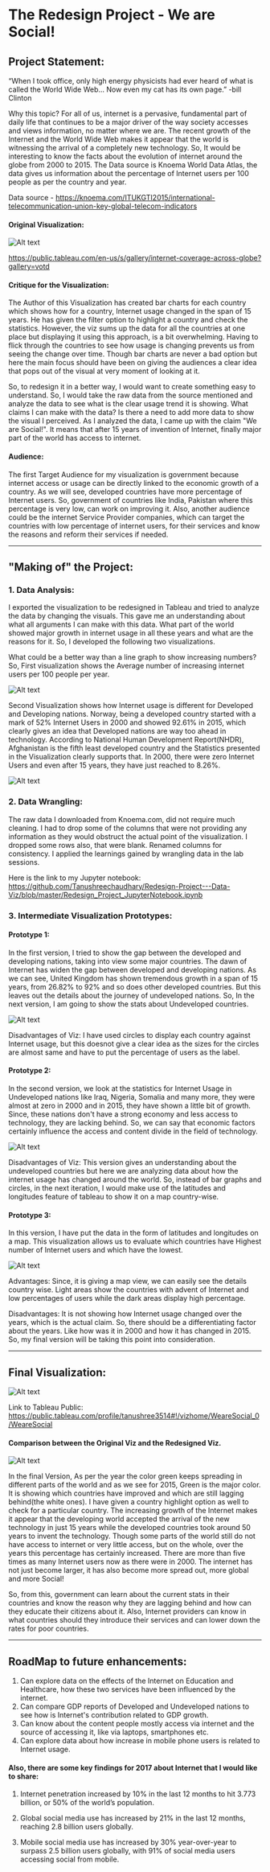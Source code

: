 # The Redesign Project - We are Social!
## Project Statement:
“When I took office, only high energy physicists had ever heard of what is called the World Wide Web... Now even my cat has its own page.” -bill Clinton

Why this topic?  For all of us, internet is a pervasive, fundamental part of daily life that continues to be a major driver of the way society accesses and views information, no matter where we are. The recent growth of the Internet and the World Wide Web makes it appear that the world is witnessing the arrival of a completely new technology. So, It would be interesting to know the facts about the evolution of internet around the globe from 2000 to 2015. 
The Data source is Knoema World Data Atlas, the data gives us information about the percentage of Internet users per 100 people as per the country and year.

Data source - https://knoema.com/ITUKGTI2015/international-telecommunication-union-key-global-telecom-indicators

#### Original Visualization:

![Alt text](https://github.com/Tanushreechaudhary/Data_Visualization/blob/master/screenshots/Internet_Usage.png)

https://public.tableau.com/en-us/s/gallery/internet-coverage-across-globe?gallery=votd

#### Critique for the Visualization:
The Author of this Visualization has created bar charts for each country which shows how for a country, Internet usage changed in the span of 15 years. He has given the filter option to highlight a country and check the statistics. However, the viz sums up the data for all the countries at one place but displaying it using this approach, is a bit overwhelming. Having to flick through the countries to see how usage is changing prevents us from seeing the change over time.
Though bar charts are never a bad option but here the main focus should have been on giving the audiences a clear idea that pops out of the visual at very moment of looking at it. 

So, to redesign it in a better way, I would want to create something easy to understand. So, I would take the raw data from the source mentioned and analyze the data to see what is the clear usage trend it is showing. What claims I can make with the data? Is there a need to add more data to show the visual I perceived. As I analyzed the data, I came up with the claim "We are Social!". It means that after 15 years of invention of Internet, finally major part of the world has access to internet.

#### Audience:
The first Target Audience for my visualization is government because internet access or usage can be directly linked to the economic growth of a country. As we will see, developed countries have more percentage of Internet users. So, government of countries like India, Pakistan where this percentage is very low, can work on improving it. Also, another audience could be the internet Service Provider companies, which can target the countries with low percentage of internet users, for their services and know the reasons and reform their services if needed.

---

## "Making of" the Project:
### 1. Data Analysis:
I exported the visualization to be redesigned in Tableau and tried to analyze the data by changing the visuals. This gave me an understanding about what all arguments I can make with this data. What part of the world showed major growth in internet usage in all these years and what are the reasons for it. So, I developed the following two visualizations.

What could be a better way than a line graph to show increasing numbers? So, First visualization shows the Average number of increasing internet users per 100 people per year. 

![Alt text](https://github.com/Tanushreechaudhary/Data_Visualization/blob/master/screenshots/Internet_Usage1.png) 

Second Visualization shows how Internet usage is different for Developed and Developing nations. Norway, being a developed country started with a mark of 52% Internet Users in 2000 and showed 92.61% in 2015, which clearly gives an idea that Developed nations are way too ahead in technology. According to National Human Development Report(NHDR), Afghanistan is the fifth least developed country and the Statistics presented in the Visualization clearly supports that. In 2000, there were zero Internet Users and even after 15 years, they have just reached to 8.26%. 


![Alt text](https://github.com/Tanushreechaudhary/Data_Visualization/blob/master/screenshots/Internet_Usage2.png)

### 2. Data Wrangling:
The raw data I downloaded from Knoema.com, did not require much cleaning. I had to drop some of the columns that were not providing any information as they would obstruct the actual point of the visualization. I dropped some rows also, that were blank. Renamed columns for consistency. I applied the learnings gained by wrangling data in the lab sessions.

Here is the link to my Jupyter notebook: 
https://github.com/Tanushreechaudhary/Redesign-Project---Data-Viz/blob/master/Redesign_Project_JupyterNotebook.ipynb

### 3. Intermediate Visualization Prototypes:
#### Prototype 1:
In the first version, I tried to show the gap between the developed and developing nations, taking into view some major countries. The dawn of Internet has widen the gap between developed and developing nations. As we can see, United Kingdom has shown tremendous growth in a span of 15 years, from 26.82% to 92% and so does other developed countries. But this leaves out the details about the journey of undeveloped nations. So, In the next version, I am going to show the stats about Undeveloped countries.

![Alt text](https://github.com/Tanushreechaudhary/Data_Visualization/blob/master/screenshots/Internet_Usage4.png)


Disadvantages of Viz: I have used circles to display each country against Internet usage, but this doesnot give a clear idea as the sizes for the circles are almost same and have to put the percentage of users as the label.

#### Prototype 2:
In the second version, we look at the statistics for Internet Usage in Undeveloped nations like Iraq, Nigeria, Somalia and many more, they were almost at zero in 2000 and in 2015, they have shown a little bit of growth. Since, these nations don't have a strong economy and less access to technology, they are lacking behind. So, we can say that economic factors certainly influence the access and content divide in the field of technology.

![Alt text](https://github.com/Tanushreechaudhary/Data_Visualization/blob/master/screenshots/Internet_Usage3.png)

Disadvantages of Viz: This version gives an understanding about the undeveloped countries but here we are analyzing data about how the internet usage has changed around the world. So, instead of bar graphs and circles, in the next iteration, I would make use of the latitudes and longitudes feature of tableau to show it on a map country-wise.

#### Prototype 3:
In this version, I have put the data in the form of latitudes and longitudes on a map. This visualization allows us to evaluate which countries have Highest number of Internet users and which have the lowest.

![Alt text](https://github.com/Tanushreechaudhary/Data_Visualization/blob/master/screenshots/Internet_Usage5.png)

Advantages: Since, it is giving a map view, we can easily see the details country wise. Light areas show the countries with advent of Internet and low percentages of users while the dark areas display high percentage. 

Disadvantages: It is not showing how Internet usage changed over the years, which is the actual claim. So, there should be a differentiating factor about the years. Like how was it in 2000 and how it has changed in 2015. So, my final version will be taking this point into consideration.

---

## Final Visualization:

![Alt text](https://github.com/Tanushreechaudhary/Data_Visualization/blob/master/screenshots/FinalImage2.png)

Link to Tableau Public: https://public.tableau.com/profile/tanushree3514#!/vizhome/WeareSocial_0/WeareSocial

#### Comparison between the Original Viz and the Redesigned Viz.

![Alt text](https://github.com/Tanushreechaudhary/Data_Visualization/blob/master/screenshots/Comparison.png)

In the final Version, As per the year the color green keeps spreading in different parts of the world and as we see for 2015, Green is the major color. It is showing which countries have improved and which are still lagging behind(the white ones). I have given a country highlight option as well to check for a particular country. The increasing growth of the Internet makes it appear that the developing world accepted the arrival of the new technology in just 15 years while the developed countries took around 50 years to invent the technology. Though some parts of the world still do not have access to internet or very little access, but on the whole, over the years this percentage has certainly increased. 
There are more than five times as many Internet users now as there were in 2000. The internet has not just become larger, it has also become more spread out, more global and more Social!

So, from this, government can learn about the current stats in their countries and know the reason why they are lagging behind and how can they educate their citizens about it. Also, Internet providers can know in what countries should they introduce their services and can lower down the rates for poor countries.

---
## RoadMap to future enhancements:
1. Can explore data on the effects of the Internet on Education and Healthcare, how these two services have been influenced by the internet.
2. Can compare GDP reports of Developed and Undeveloped nations to see how is Internet's contribution related to GDP growth.
3. Can know about the content people mostly access via internet and the source of accessing it, like via laptops, smartphones etc.
4. Can explore data about how increase in mobile phone users is related to Internet usage.

#### Also, there are some key findings for 2017 about Internet that I would like to share:
1. Internet penetration increased by 10% in the last 12 months to hit 3.773 billion, or 50% of the world’s population.

2. Global social media use has increased by 21% in the last 12 months, reaching 2.8 billion users globally.

3. Mobile social media use has increased by 30% year-over-year to surpass 2.5 billion users globally, with 91% of social media users  accessing social from mobile.























